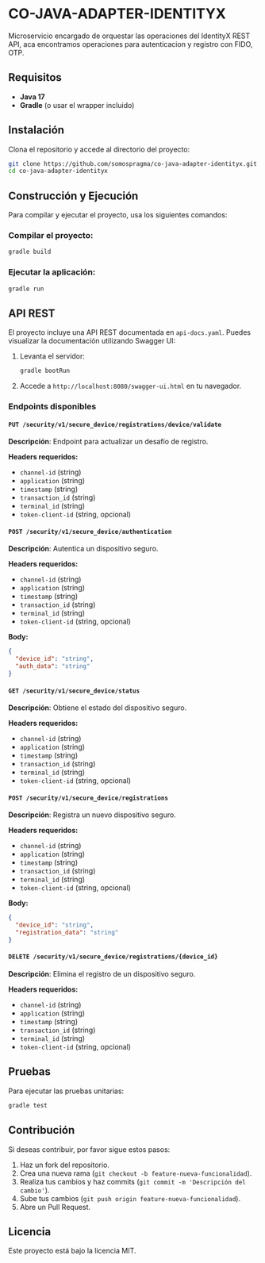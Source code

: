 # CO-JAVA-ADAPTER-IDENTITYX

Microservicio encargado de orquestar las operaciones del IdentityX REST API, aca encontramos operaciones para autenticacion y registro con FIDO, OTP.

## Requisitos
- **Java 17**
- **Gradle** (o usar el wrapper incluido)

## Instalación

Clona el repositorio y accede al directorio del proyecto:
```sh
git clone https://github.com/somospragma/co-java-adapter-identityx.git
cd co-java-adapter-identityx
```

## Construcción y Ejecución

Para compilar y ejecutar el proyecto, usa los siguientes comandos:

### Compilar el proyecto:
```sh
gradle build
```

### Ejecutar la aplicación:
```sh
gradle run
```

## API REST

El proyecto incluye una API REST documentada en `api-docs.yaml`. Puedes visualizar la documentación utilizando Swagger UI:

1. Levanta el servidor:
   ```sh
   gradle bootRun
   ```
2. Accede a `http://localhost:8080/swagger-ui.html` en tu navegador.

### Endpoints disponibles

#### `PUT /security/v1/secure_device/registrations/device/validate`
**Descripción**: Endpoint para actualizar un desafío de registro.

**Headers requeridos:**
- `channel-id` (string)
- `application` (string)
- `timestamp` (string)
- `transaction_id` (string)
- `terminal_id` (string)
- `token-client-id` (string, opcional)

#### `POST /security/v1/secure_device/authentication`
**Descripción**: Autentica un dispositivo seguro.

**Headers requeridos:**
- `channel-id` (string)
- `application` (string)
- `timestamp` (string)
- `transaction_id` (string)
- `terminal_id` (string)
- `token-client-id` (string, opcional)

**Body:**
```json
{
  "device_id": "string",
  "auth_data": "string"
}
```

#### `GET /security/v1/secure_device/status`
**Descripción**: Obtiene el estado del dispositivo seguro.

**Headers requeridos:**
- `channel-id` (string)
- `application` (string)
- `timestamp` (string)
- `transaction_id` (string)
- `terminal_id` (string)
- `token-client-id` (string, opcional)

#### `POST /security/v1/secure_device/registrations`
**Descripción**: Registra un nuevo dispositivo seguro.

**Headers requeridos:**
- `channel-id` (string)
- `application` (string)
- `timestamp` (string)
- `transaction_id` (string)
- `terminal_id` (string)
- `token-client-id` (string, opcional)

**Body:**
```json
{
  "device_id": "string",
  "registration_data": "string"
}
```

#### `DELETE /security/v1/secure_device/registrations/{device_id}`
**Descripción**: Elimina el registro de un dispositivo seguro.

**Headers requeridos:**
- `channel-id` (string)
- `application` (string)
- `timestamp` (string)
- `transaction_id` (string)
- `terminal_id` (string)
- `token-client-id` (string, opcional)

## Pruebas

Para ejecutar las pruebas unitarias:
```sh
gradle test
```

## Contribución

Si deseas contribuir, por favor sigue estos pasos:
1. Haz un fork del repositorio.
2. Crea una nueva rama (`git checkout -b feature-nueva-funcionalidad`).
3. Realiza tus cambios y haz commits (`git commit -m 'Descripción del cambio'`).
4. Sube tus cambios (`git push origin feature-nueva-funcionalidad`).
5. Abre un Pull Request.

## Licencia

Este proyecto está bajo la licencia MIT.
